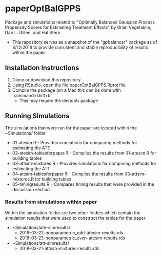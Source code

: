# paperOptBalGPPS
Package and simulations related to "Optimally Balanced Gaussian Process Propensity Scores for Estimating Treatment Effects" by Brian Vegetabile, Dan L. Gillen, and Hal Stern

- This repository serves as a snapshot of the "gpbalancer" package as of 4/12/2018 to provide consistent and stable reproducibility of results within the paper.  

## Installation Instructions

1. Clone or download this repository
2. Using RStudio, open the file paperOptBalGPPS.Rproj file
3. Compile the package (on a Mac this can be done with `command+shift+b'
    - This may require the devtools package

## Running Simulations

The simulations that were run for the paper are located within the ~Simulations/ folder

- 01-atesim.R - Provides simulations for comparing methods for estimating the ATE
- 02-atesim-tablesforpaper.R - Compiles the results from 01-atesim.R for building tables
- 03-attsim-mixtures.R - Provides simulations for comparing methods for estimating the ATT
- 04-attsim-tablesforpaper.R - Compiles the results from 03-attsim-mixtures.R for building tables
- 05-timingresults.R - Compares timing results that were provided in the discussion section

### Results from simulations within paper

Within the simulation folder are two other folders which contain the simulation results that were used to construct the tables for the paper.

 - ~Simulations/ate-simresults/
     - 2018-03-22-nonparametric_odd-atesim-results.rds
     - 2018-03-23-nonparametric_even-atesim-results.rds
 - ~Simulations/att-simresults/
     - 2018-03-21-attsim-mixtures-results.rds



